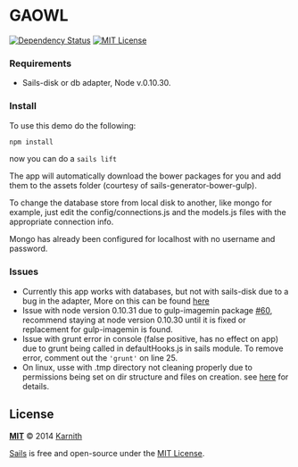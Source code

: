 # GAOWL

[![Dependency Status][dependency-image]][dependency-url] [![MIT License][license-image]][license-url]

### Requirements

- Sails-disk or db adapter, Node v.0.10.30.

### Install

To use this demo do the following:

```sh
npm install
```

now you can do a ``` sails lift ```

The app will automatically download the bower packages for you and add them to the assets folder (courtesy of sails-generator-bower-gulp).

To change the database store from local disk to another, like mongo for example, just edit the config/connections.js and the models.js files with the appropriate connection info.

Mongo has already been configured for localhost with no username and password.

### Issues

- Currently this app works with databases, but not with sails-disk due to a bug in the adapter, More on this can be found [here](https://github.com/balderdashy/sails-disk/issues/21)
- Issue with node version 0.10.31 due to gulp-imagemin package [#60](https://github.com/sindresorhus/gulp-imagemin/issues/60), recommend staying at node version 0.10.30 until it is fixed or replacement for gulp-imagemin is found.
- Issue with grunt error in console (false positive, has no effect on app) due to grunt being called in defaultHooks.js in sails module. To remove error, comment out the ``` 'grunt' ``` on line 25.
- On linux, usse with .tmp directory not cleaning properly due to permissions being set on dir structure and files on creation. see [here](https://github.com/Karnith/GAOWL/issues/7#issuecomment-53947676) for details.


## License

**[MIT](./LICENSE)**
&copy; 2014 [Karnith](http://github.com/Karnith)

[Sails](http://sailsjs.org) is free and open-source under the [MIT License](http://sails.mit-license.org/).

[license-image]: http://img.shields.io/badge/license-MIT-blue.svg?style=flat
[license-url]: LICENSE.md

[dependency-image]: https://gemnasium.com/Karnith/GAOWL.svg?style=flat
[dependency-url]: https://gemnasium.com/Karnith/GAOWL

[coverage-image]: http://img.shields.io/coveralls/Karnith/GOWL/master.svg?style=flat
[coverage-url]: https://coveralls.io/r/Karnith/GOWL?branch=master
